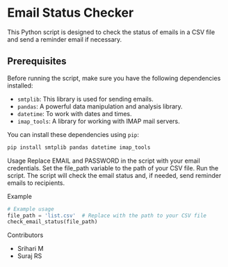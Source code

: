 # Email Status Checker

This Python script is designed to check the status of emails in a CSV file and send a reminder email if necessary.

## Prerequisites

Before running the script, make sure you have the following dependencies installed:

- `smtplib`: This library is used for sending emails.
- `pandas`: A powerful data manipulation and analysis library.
- `datetime`: To work with dates and times.
- `imap_tools`: A library for working with IMAP mail servers.

You can install these dependencies using `pip`:

```bash
pip install smtplib pandas datetime imap_tools
```
Usage
Replace EMAIL and PASSWORD in the script with your email credentials.
Set the file_path variable to the path of your CSV file.
Run the script.
The script will check the email status and, if needed, send reminder emails to recipients.

Example
```python
# Example usage
file_path = 'list.csv'  # Replace with the path to your CSV file
check_email_status(file_path)
```

Contributors
- Srihari M
- Suraj RS

